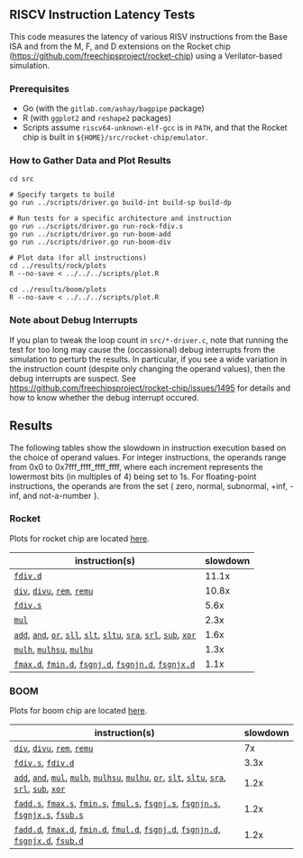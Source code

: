 ## RISCV Instruction Latency Tests

This code measures the latency of various RISV instructions from the Base ISA and from the M, F, and D extensions on the Rocket chip (https://github.com/freechipsproject/rocket-chip) using a Verilator-based simulation.


### Prerequisites

  - Go (with the `gitlab.com/ashay/bagpipe` package)
  - R (with `ggplot2` and `reshape2` packages)
  - Scripts assume `riscv64-unknown-elf-gcc` is in `PATH`, and that the Rocket chip is built in `${HOME}/src/rocket-chip/emulator`.


### How to Gather Data and Plot Results

    cd src
    
    # Specify targets to build
    go run ../scripts/driver.go build-int build-sp build-dp
    
    # Run tests for a specific architecture and instruction
    go run ../scripts/driver.go run-rock-fdiv.s
    go run ../scripts/driver.go run-boom-add
    go run ../scripts/driver.go run-boom-div
    
    # Plot data (for all instructions)
    cd ../results/rock/plots
    R --no-save < ../../../scripts/plot.R

    cd ../results/boom/plots
    R --no-save < ../../../scripts/plot.R


### Note about Debug Interrupts

If you plan to tweak the loop count in `src/*-driver.c`, note that running the test for too long may cause the (occassional) debug interrupts from the simulation to perturb the results.  In particular, if you see a wide variation in the instruction count (despite only changing the operand values), then the debug interrupts are suspect.  See https://github.com/freechipsproject/rocket-chip/issues/1495 for details and how to know whether the debug interrupt occured.


## Results

The following tables show the slowdown in instruction execution based on the choice of operand values.  For integer instructions, the operands range from 0x0 to 0x7fff\_ffff\_ffff\_ffff, where each increment represents the lowermost bits (in multiples of 4) being set to 1s.  For floating-point instructions, the operands are from the set { zero, normal, subnormal, +inf, -inf, and not-a-number }.

### Rocket

Plots for rocket chip are located [here](rocket-results.md).

|  instruction(s) | slowdown |
| --------------- | -------- |
| [`fdiv.d`](results/rock/plots/plot-fdiv.d.png) | 11.1x |
| [`div`](results/rock/plots/plot-div.png), [`divu`](results/rock/plots/plot-divu.png), [`rem`](results/rock/plots/plot-rem.png), [`remu`](results/rock/plots/plot-remu.png) | 10.8x |
| [`fdiv.s`](results/rock/plots/plot-fdiv.s.png) | 5.6x |
| [`mul`](results/rock/plots/plot-mul.png) | 2.3x |
| [`add`](results/rock/plots/plot-add.png), [`and`](results/rock/plots/plot-and.png), [`or`](results/rock/plots/plot-or.png), [`sll`](results/rock/plots/plot-sll.png), [`slt`](results/rock/plots/plot-slt.png), [`sltu`](results/rock/plots/plot-sltu.png), [`sra`](results/rock/plots/plot-sra.png), [`srl`](results/rock/plots/plot-srl.png), [`sub`](results/rock/plots/plot-sub.png), [`xor`](results/rock/plots/plot-xor.png) | 1.6x |
| [`mulh`](results/rock/plots/plot-mulh.png), [`mulhsu`](results/rock/plots/plot-mulhsu.png), [`mulhu`](results/rock/plots/plot-mulhu.png) | 1.3x |
| [`fmax.d`](results/rock/plots/plot-fmax.d.png), [`fmin.d`](results/rock/plots/plot-fmin.d.png), [`fsgnj.d`](results/rock/plots/plot-fsgnj.d.png), [`fsgnjn.d`](results/rock/plots/plot-fsgnjn.d.png), [`fsgnjx.d`](results/rock/plots/plot-fsgnjx.d.png) | 1.1x |


### BOOM

Plots for boom chip are located [here](boom-results.md).

|  instruction(s) | slowdown |
| --------------- | -------- |
| [`div`](results/boom/plots/plot-div.png), [`divu`](results/boom/plots/plot-divu.png), [`rem`](results/boom/plots/plot-rem.png), [`remu`](results/boom/plots/plot-remu.png) | 7x |
| [`fdiv.s`](results/boom/plots/plot-fdiv.s.png), [`fdiv.d`](results/boom/plots/plot-fdiv.d.png) | 3.3x |
| [`add`](results/boom/plots/plot-add.png), [`and`](results/boom/plots/plot-and.png), [`mul`](results/boom/plots/plot-mul.png), [`mulh`](results/boom/plots/plot-mulh.png), [`mulhsu`](results/boom/plots/plot-mulhsu.png), [`mulhu`](results/boom/plots/plot-mulhu.png), [`or`](results/boom/plots/plot-or.png), [`slt`](results/boom/plots/plot-slt.png), [`sltu`](results/boom/plots/plot-sltu.png), [`sra`](results/boom/plots/plot-sra.png), [`srl`](results/boom/plots/plot-srl.png), [`sub`](results/boom/plots/plot-sub.png), [`xor`](results/boom/plots/plot-xor.png) | 1.2x |
| [`fadd.s`](results/boom/plots/plot-fadd.s.png), [`fmax.s`](results/boom/plots/plot-fmax.s.png), [`fmin.s`](results/boom/plots/plot-fmin.s.png), [`fmul.s`](results/boom/plots/plot-fmul.s.png), [`fsgnj.s`](results/boom/plots/plot-fsgnj.s.png), [`fsgnjn.s`](results/boom/plots/plot-fsgnjn.s.png), [`fsgnjx.s`](results/boom/plots/plot-fsgnjn.s.png), [`fsub.s`](results/boom/plots/plot-fsub.s.png) | 1.2x |
| [`fadd.d`](results/boom/plots/plot-fadd.d.png), [`fmax.d`](results/boom/plots/plot-fmax.d.png), [`fmin.d`](results/boom/plots/plot-fmin.d.png), [`fmul.d`](results/boom/plots/plot-fmul.d.png), [`fsgnj.d`](results/boom/plots/plot-fsgnj.d.png), [`fsgnjn.d`](results/boom/plots/plot-fsgnjn.d.png), [`fsgnjx.d`](results/boom/plots/plot-fsgnjx.d.png), [`fsub.d`](results/boom/plots/plot-fsub.d.png) | 1.2x |
